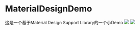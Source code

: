 # MaterialDesignDemo
这是一个基于Material Design Support Library的一个小Demo
![](http://upload-images.jianshu.io/upload_images/623504-6faff3933cbdc60b.png?imageMogr2/auto-orient/strip|imageView2/2/w/1240)
![](http://upload-images.jianshu.io/upload_images/623504-a41e2b7a17ece6fb.png?imageMogr2/auto-orient/strip|imageView2/2/w/1240)
